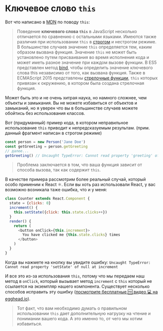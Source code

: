 # Ключевое слово `this`

Вот что написано в [MDN](https://developer.mozilla.org/en-US/docs/Web/JavaScript/Reference/Operators/this) по поводу `this`:

> Поведение **ключевого слова `this`** в JavaScript несколько отличается по сравнению с остальными языками. Имеются также различия при использовании `this` в [строгом](https://developer.mozilla.org/en-US/docs/Web/JavaScript/Reference/Strict_mode) и нестрогом режиме.
В большинстве случаев значение `this` определяется тем, каким образом вызвана функция. Значение `this` не может быть установлено путем присваивания во время исполнения кода и может иметь разное значение при каждом вызове функции. В ES5 представлен метод [bind](https://developer.mozilla.org/en-US/docs/Web/JavaScript/Reference/Global_Objects/Function/bind), чтобы определить значение ключевого слова this независимо от того, как вызвана функция. Также в ECMAScript 2015 представлены [стрелочные функции](https://developer.mozilla.org/en-US/docs/Web/JavaScript/Reference/Functions/Arrow_functions), `this` которых привязан к окружению, в котором была создана стрелочная функция. 

Может быть это и не очень хитрая наука, но намного сложнее, чем объекты и замыкания. Вы не можете избавиться от объектов и замыканий, но я уверен что вы в большинстве случаев можете обойтись без использования классов.

Вот (придуманный) пример кода, в котором неправильное использование `this` приводит к непредсказуемым результам. (прим. данный фрагмент написан в строгом режиме)

```js
const person = new Person('Jane Doe')
const getGreeting = person.getGreeting
// далее...
getGreeting() // Uncaught TypeError: Cannot read property 'greeting' of undefined at getGreeting
```

>Проблема заключается в том, что ваша функция зависит от способа вызова, так как содержит `this`.

В качестве примера рассмотрим более реальный случай, который особо применим к React ⚛️. Если вы хоть раз использовали React, у вас возможно возникала таже ошибка, что и у меня:

```js
class Counter extends React.Component {
  state = {clicks: 0}
  increment() {
    this.setState({click: this.state.clicks++})
  }
  render() {
    return (
      <button onClick={this.increment}>
        You have clicked me {this.state.clicks} times
      </button>
    )
  }
}
```

Когда вы нажмете на кнопку вы увидите ошибку: `Uncaught TypeError: Cannot read property 'setState' of null at increment`

И все это из-за использования `this`, потому что мы передаем наш метод в `onClick`, который вызывает метод `increment` с `this` который не ссылается на экземпляр нашего компонента. Существует несколько способов исправить эту ошибку ([посмотрите бесплатные 🆓 видео 💻 на egghead.io](https://egghead.io/lessons/javascript-public-class-fields-with-react-components)).

> Тот факт, что вам необходимо думать о правильном использовании `this` дает дополнительную нагрузку на чтение и понимании вашего кода. А это именно то, от чего мы хотим избавиться.